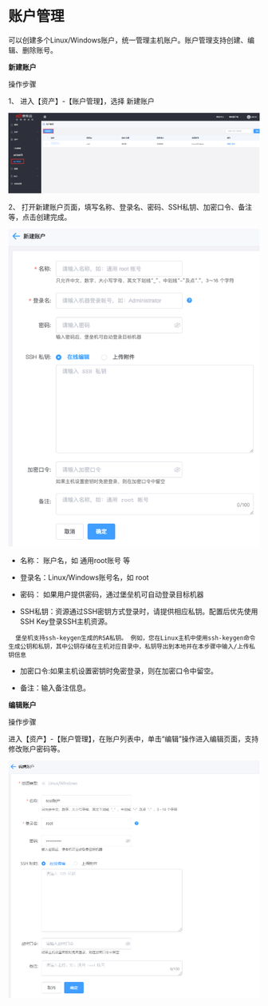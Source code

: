 # 账户管理

可以创建多个Linux/Windows账户，统一管理主机账户。账户管理支持创建、编辑、删除账号。

**新建账户**

操作步骤

1、 进入【资产】-【账户管理】，选择 新建账户

![](/image/Bastion/accountList.png) 

2、 打开新建账户页面，填写名称、登录名、密码、SSH私钥、加密口令、备注等，点击创建完成。

![](/image/Bastion/addAccount.png)  


   - 名称： 账户名，如 通用root账号 等

   - 登录名：Linux/Windows账号名，如 root

   - 密码： 如果用户提供密码，通过堡垒机可自动登录目标机器

   - SSH私钥：资源通过SSH密钥方式登录时，请提供相应私钥。配置后优先使用SSH Key登录SSH主机资源。

    ​  堡垒机支持ssh-keygen生成的RSA私钥。 例如，您在Linux主机中使用ssh-keygen命令生成公钥和私钥，其中公钥存储在主机对应目录中，私钥导出到本地并在本步骤中输入/上传私钥信息
  
   - 加密口令:如果主机设置密钥时免密登录，则在加密口令中留空。

   - 备注：输入备注信息。

**编辑账户**

操作步骤

进入【资产】-【账户管理】，在账户列表中，单击“编辑”操作进入编辑页面，支持修改账户密码等。

  ![](/image/Bastion/editAccount.png)
  
  
